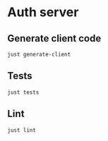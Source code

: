 # Auth server

## Generate client code

```
just generate-client
```

## Tests

```
just tests
```

## Lint

```
just lint
```